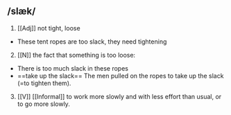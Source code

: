 ## /slæk/
1. [[Adj]]
not tight, loose

- These tent ropes are too slack, they need tightening

2. [[N]]
the fact that something is too loose:

- There is too much slack in these ropes
- ==take up the slack==
The men pulled on the ropes to take up the slack (=to tighten them).

3. [[V]] [[Informal]]
to work more slowly and with less effort than usual, or to go more slowly.
